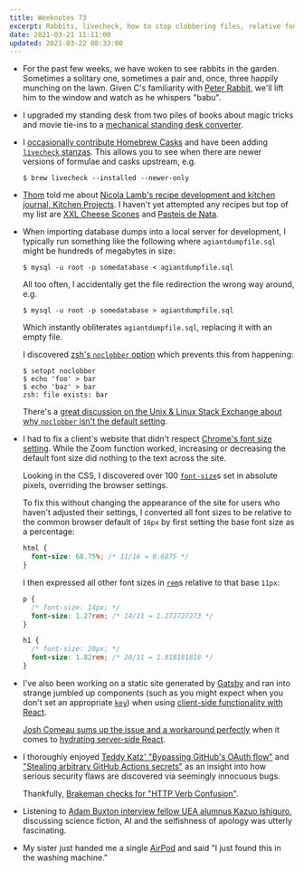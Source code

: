 ```yaml
---
title: Weeknotes 73
excerpt: Rabbits, livecheck, how to stop clobbering files, relative font sizing, seemingly innocuous bugs and a single AirPod.
date: 2021-03-21 11:11:00
updated: 2021-03-22 08:33:00
---
```

*   For the past few weeks, we have woken to see rabbits in the garden. Sometimes a solitary one, sometimes a pair and, once, three happily munching on the lawn. Given C's familiarity with [Peter Rabbit](https://www.bbc.co.uk/cbeebies/shows/peter-rabbit), we'll lift him to the window and watch as he whispers "babu".

*   I upgraded my standing desk from two piles of books about magic tricks and movie tie-ins to a [mechanical standing desk converter](https://vivo-us.com/collections/stand-up-desk-risers/products/desk-v000v).

*   I [occasionally contribute Homebrew Casks](https://github.com/Homebrew/homebrew-cask/commits?author=mudge) and have been adding [`livecheck` stanzas](https://github.com/Homebrew/homebrew-cask/blob/master/doc/cask_language_reference/stanzas/livecheck.md). This allows you to see when there are newer versions of formulae and casks upstream, e.g.

    ```console
    $ brew livecheck --installed --newer-only
    ```

*   [Thom](https://github.com/thommay) told me about [Nicola Lamb's recipe development and kitchen journal, Kitchen Projects](https://kitchenprojects.substack.com/?no_cover=true). I haven't yet attempted any recipes but top of my list are [XXL Cheese Scones](https://kitchenprojects.substack.com/p/kitchen-project-16-xxl-cheese-scones) and [Pasteis de Nata](https://kitchenprojects.substack.com/p/kitchen-projects-003-nata).

*   When importing database dumps into a local server for development, I typically run something like the following where `agiantdumpfile.sql` might be hundreds of megabytes in size:

    ```console
    $ mysql -u root -p somedatabase < agiantdumpfile.sql
    ```

    All too often, I accidentally get the file redirection the wrong way around, e.g.

    ```console
    $ mysql -u root -p somedatabase > agiantdumpfile.sql
    ```

    Which instantly obliterates `agiantdumpfile.sql`, replacing it with an empty file.

    I discovered [zsh's `noclobber` option](http://zsh.sourceforge.net/Intro/intro_16.html) which prevents this from happening:

    ```console
    $ setopt noclobber
    $ echo 'foo' > bar
    $ echo 'baz' > bar
    zsh: file exists: bar
    ```

    There's a [great discussion on the Unix & Linux Stack Exchange about why `noclobber` isn't the default setting](https://unix.stackexchange.com/questions/452865/are-there-any-disadvantages-of-setting-noclobber).

*   I had to fix a client's website that didn't respect [Chrome's font size setting](https://support.google.com/chrome/answer/96810?co=GENIE.Platform%3DDesktop&hl=en#fontsize). While the Zoom function worked, increasing or decreasing the default font size did nothing to the text across the site.

    Looking in the CSS, I discovered over 100 [`font-size`](http://developer.mozilla.org/en-US/docs/Web/CSS/font-size)s set in absolute pixels, overriding the browser settings.

    To fix this without changing the appearance of the site for users who haven't adjusted their settings, I converted all font sizes to be relative to the common browser default of `16px` by first setting the base font size as a percentage:

    ```css
    html {
      font-size: 68.75%; /* 11/16 = 0.6875 */
    }
    ```

    I then expressed all other font sizes in [`rem`](http://developer.mozilla.org/en-US/docs/Web/CSS/length#rem)s relative to that base `11px`:

    ```css
    p {
      /* font-size: 14px; */
      font-size: 1.27rem; /* 14/11 = 1.272727273 */
    }

    h1 {
      /* font-size: 20px; */
      font-size: 1.82rem; /* 20/11 = 1.818181818 */
    }
    ```

*   I've also been working on a static site generated by [Gatsby](https://www.gatsbyjs.com) and ran into strange jumbled up components (such as you might expect when you don't set an appropriate [`key`](https://reactjs.org/docs/lists-and-keys.html)) when using [client-side functionality with React](https://www.gatsbyjs.com/docs/adding-app-and-website-functionality/).

    [Josh Comeau sums up the issue and a workaround perfectly](https://www.joshwcomeau.com/react/the-perils-of-rehydration/) when it comes to [hydrating server-side React](https://www.gatsbyjs.com/docs/conceptual/react-hydration/).

*   I thoroughly enjoyed [Teddy Katz' "Bypassing GitHub's OAuth flow"](https://blog.teddykatz.com/2019/11/05/github-oauth-bypass.html) and ["Stealing arbitrary GitHub Actions secrets"](https://blog.teddykatz.com/2021/03/17/github-actions-write-access.html) as an insight into how serious security flaws are discovered via seemingly innocuous bugs.

    Thankfully, [Brakeman checks for "HTTP Verb Confusion"](https://github.com/presidentbeef/brakeman/issues/1432).

*   Listening to [Adam Buxton interview fellow UEA alumnus Kazuo Ishiguro](https://www.adam-buxton.co.uk/podcasts/7-bfk9m-4l8kp-blcga-jwabs-blbb8-b9mjx-fj3gr-j4lyp-9jlhe-a4bhm-c67yy-szhgm-m8pcd-l376z-zjb32-wh9dr-za87b-c8l3j-byyhb-segba-hlsc6-5m648-aef2d-2n3wg-tpcha-fsb4a-stlxm-7hb5z-ekrdd-6hdmt-e2zpx), discussing science fiction, AI and the selfishness of apology was utterly fascinating.

*   My sister just handed me a single [AirPod](https://www.apple.com/uk/airpods/) and said "I just found this in the washing machine."
